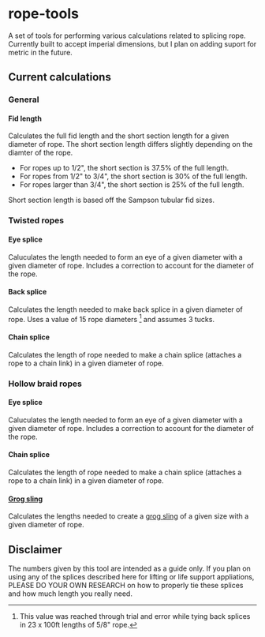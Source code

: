 # rope-tools
A set of tools for performing various calculations related to splicing rope. Currently built to accept imperial dimensions, but I plan on adding suport for metric in the future.

## Current calculations
### General
#### Fid length
Calculates the full fid length and the short section length for a given diameter of rope. The short section length differs slightly depending on the diamter of the rope.
 - For ropes up to 1/2", the short section is 37.5% of the full length.
 - For ropes from 1/2" to 3/4", the short section is 30% of the full length.
 - For ropes larger than 3/4", the short section is 25% of the full length.

Short section length is based off the Sampson tubular fid sizes.

### Twisted ropes
#### Eye splice
Caluculates the length needed to form an eye of a given diameter with a given diameter of rope. Includes a correction to account for the diameter of the rope.

#### Back splice
Calculates the length needed to make back splice in a given diameter of rope. Uses a value of 15 rope diameters [^1] and assumes 3 tucks. 

#### Chain splice
Calculates the length of rope needed to make a chain splice (attaches a rope to a chain link) in a given diameter of rope.

### Hollow braid ropes
#### Eye splice
Caluculates the length needed to form an eye of a given diameter with a given diameter of rope. Includes a correction to account for the diameter of the rope.

#### Chain splice
Calculates the length of rope needed to make a chain splice (attaches a rope to a chain link) in a given diameter of rope.

#### [Grog sling](https://www.animatedknots.com/grog-sling-knot)
Calculates the lengths needed to create a [grog sling](https://www.animatedknots.com/grog-sling-knot) of a given size with a given diameter of rope.

## Disclaimer
The numbers given by this tool are intended as a guide only. If you plan on using any of the splices described here for lifting or life support appliations, PLEASE DO YOUR OWN RESEARCH on how to properly tie these splices and how much length you really need.

[^1]: This value was reached through trial and error while tying back splices in 23 x 100ft lengths of 5/8" rope.